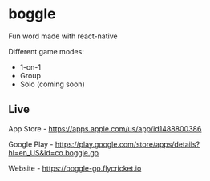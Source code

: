 # boggle

Fun word made with react-native

Different game modes:
- 1-on-1
- Group
- Solo (coming soon)

## Live

App Store - https://apps.apple.com/us/app/id1488800386

Google Play - https://play.google.com/store/apps/details?hl=en_US&id=co.boggle.go

Website - https://boggle-go.flycricket.io
